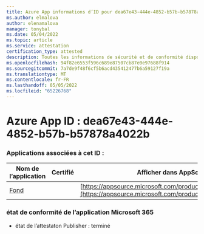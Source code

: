 ```yaml
---
title: Azure App informations d’ID pour dea67e43-444e-4852-b57b-b57878a4022b
ms.author: elmalova
author: elenamalova
manager: tonybal
ms.date: 05/04/2022
ms.topic: article
ms.service: attestation
certification_type: attested
description: Toutes les informations de sécurité et de conformité disponibles pour dea67e43-444e-4852-b57b-b57878a4022b.
ms.openlocfilehash: 94f82e6553f596c689e87507cb87e0e97688f914
ms.sourcegitcommit: 7a7de9f48f6cf5b6acd435412477b6a59127f19a
ms.translationtype: MT
ms.contentlocale: fr-FR
ms.lasthandoff: 05/05/2022
ms.locfileid: "65226768"
---
```

# <a name="azure-app-id-dea67e43-444e-4852-b57b-b57878a4022b"></a>Azure App ID : dea67e43-444e-4852-b57b-b57878a4022b


### <a name="apps-associated-with-this-id"></a>Applications associées à cet ID :
| **Nom de l’application** | **Certifié** | **Afficher dans AppSource** |
|--------------|---------------|-----------------------|
| [Fond](../forward/WA200003631.md) |  | [https://appsource.microsoft.com/product/office/WA200003631](https://appsource.microsoft.com/product/office/WA200003631) |

### <a name="microsoft-365-app-compliance-status"></a>état de conformité de l’application Microsoft 365
- état de l’attestaton Publisher : terminé

